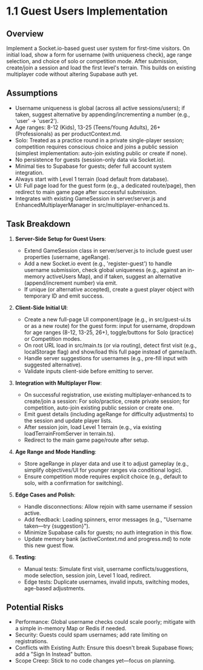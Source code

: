 
# 1.1 Guest Users Implementation

## Overview
Implement a Socket.io-based guest user system for first-time visitors. On initial load, show a form for username (with uniqueness check), age range selection, and choice of solo or competition mode. After submission, create/join a session and load the first level's terrain. This builds on existing multiplayer code without altering Supabase auth yet.

## Assumptions
- Username uniqueness is global (across all active sessions/users); if taken, suggest alternative by appending/incrementing a number (e.g., 'user' -> 'user2').
- Age ranges: 8-12 (Kids), 13-25 (Teens/Young Adults), 26+ (Professionals) as per productContext.md.
- Solo: Treated as a practice round in a private single-player session; competition requires conscious choice and joins a public session (simplest implementation: auto-join existing public or create if none).
- No persistence for guests (session-only data via Socket.io).
- Minimal ties to Supabase for guests; defer full account system integration.
- Always start with Level 1 terrain (load default from database).
- UI: Full page load for the guest form (e.g., a dedicated route/page), then redirect to main game page after successful submission.
- Integrates with existing GameSession in server/server.js and EnhancedMultiplayerManager in src/multiplayer-enhanced.ts.

## Task Breakdown
1. **Server-Side Setup for Guest Users**:
   - Extend GameSession class in server/server.js to include guest user properties (username, ageRange).
   - Add a new Socket.io event (e.g., 'register-guest') to handle username submission, check global uniqueness (e.g., against an in-memory activeUsers Map), and if taken, suggest an alternative (append/increment number) via emit.
   - If unique (or alternative accepted), create a guest player object with temporary ID and emit success.

2. **Client-Side Initial UI**:
   - Create a new full-page UI component/page (e.g., in src/guest-ui.ts or as a new route) for the guest form: input for username, dropdown for age ranges (8-12, 13-25, 26+), toggle/buttons for Solo (practice) or Competition modes.
   - On root URL load in src/main.ts (or via routing), detect first visit (e.g., localStorage flag) and show/load this full page instead of game/auth.
   - Handle server suggestions for usernames (e.g., pre-fill input with suggested alternative).
   - Validate inputs client-side before emitting to server.

3. **Integration with Multiplayer Flow**:
   - On successful registration, use existing multiplayer-enhanced.ts to create/join a session: For solo/practice, create private session; for competition, auto-join existing public session or create one.
   - Emit guest details (including ageRange for difficulty adjustments) to the session and update player lists.
   - After session join, load Level 1 terrain (e.g., via existing loadTerrainFromServer in terrain.ts).
   - Redirect to the main game page/route after setup.

4. **Age Range and Mode Handling**:
   - Store ageRange in player data and use it to adjust gameplay (e.g., simplify objectives/UI for younger ranges via conditional logic).
   - Ensure competition mode requires explicit choice (e.g., default to solo, with a confirmation for switching).

5. **Edge Cases and Polish**:
   - Handle disconnections: Allow rejoin with same username if session active.
   - Add feedback: Loading spinners, error messages (e.g., "Username taken—try {suggestion}").
   - Minimize Supabase calls for guests; no auth integration in this flow.
   - Update memory bank (activeContext.md and progress.md) to note this new guest flow.

6. **Testing**:
   - Manual tests: Simulate first visit, username conflicts/suggestions, mode selection, session join, Level 1 load, redirect.
   - Edge tests: Duplicate usernames, invalid inputs, switching modes, age-based adjustments.

## Potential Risks
- Performance: Global username checks could scale poorly; mitigate with a simple in-memory Map or Redis if needed.
- Security: Guests could spam usernames; add rate limiting on registrations.
- Conflicts with Existing Auth: Ensure this doesn't break Supabase flows; add a "Sign In Instead" button.
- Scope Creep: Stick to no code changes yet—focus on planning. 